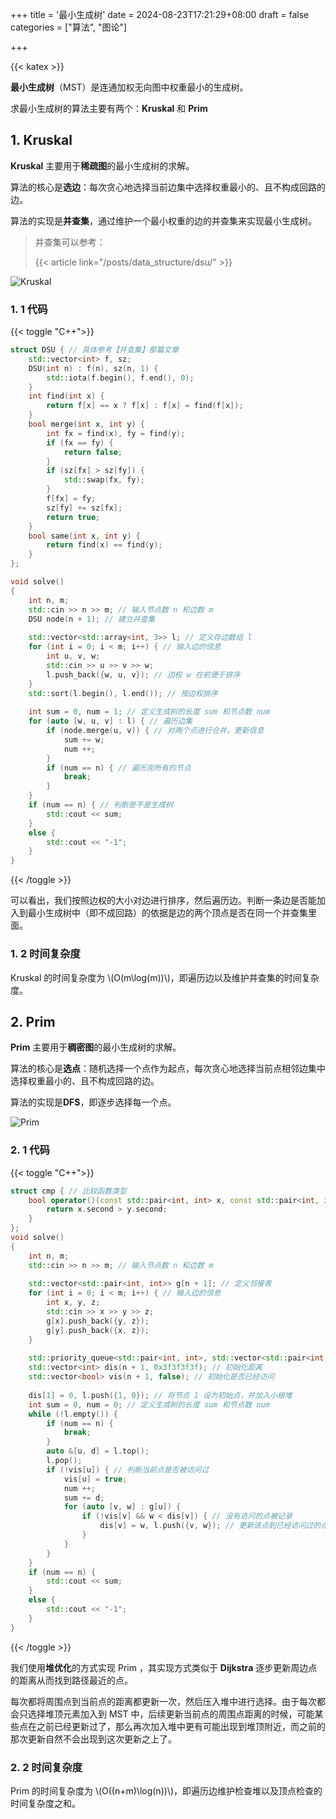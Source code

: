 +++
title = '最小生成树'
date = 2024-08-23T17:21:29+08:00
draft = false
categories = ["算法", "图论"]

+++

{{< katex >}}

**最小生成树**（MST）是连通加权无向图中权重最小的生成树。

求最小生成树的算法主要有两个：**Kruskal** 和 **Prim**

## 1. Kruskal

**Kruskal** 主要用于**稀疏图**的最小生成树的求解。

算法的核心是**选边**：每次贪心地选择当前边集中选择权重最小的、且不构成回路的边。

算法的实现是**并查集**，通过维护一个最小权重的边的并查集来实现最小生成树。

> 并查集可以参考：
>
> {{< article link="/posts/data_structure/dsu/" >}}

![Kruskal](kruskal.gif "Kruskal 动图解释。来源：[OI-Wiki](https://oi-wiki.org/graph/images/mst-2.apng)")

### 1. 1 代码

{{< toggle "C++">}}

```cpp
struct DSU { // 具体参考【并查集】那篇文章
    std::vector<int> f, sz;
    DSU(int n) : f(n), sz(n, 1) {
        std::iota(f.begin(), f.end(), 0);
    }
    int find(int x) {
        return f[x] == x ? f[x] : f[x] = find(f[x]);
    }
    bool merge(int x, int y) {
        int fx = find(x), fy = find(y);
        if (fx == fy) {
            return false;
        }
        if (sz[fx] > sz[fy]) {
            std::swap(fx, fy);
        }
        f[fx] = fy;
        sz[fy] += sz[fx];
        return true;
    }
    bool same(int x, int y) {
        return find(x) == find(y);
    }
};

void solve()
{
    int n, m;
    std::cin >> n >> m; // 输入节点数 n 和边数 m
    DSU node(n + 1); // 建立并查集
    
    std::vector<std::array<int, 3>> l; // 定义存边数组 l
    for (int i = 0; i < m; i++) { // 输入边的信息
        int u, v, w;
        std::cin >> u >> v >> w;
        l.push_back({w, u, v}); // 边权 w 在前便于排序
    }
    std::sort(l.begin(), l.end()); // 按边权排序
    
    int sum = 0, num = 1; // 定义生成树的长度 sum 和节点数 num
    for (auto [w, u, v] : l) { // 遍历边集
        if (node.merge(u, v)) { // 对两个点进行合并，更新信息
            sum += w;
            num ++;
        }
        if (num == n) { // 遍历完所有的节点
            break;
        }
    }
    if (num == n) { // 判断是不是生成树
        std::cout << sum;
    }
    else {
        std::cout << "-1";
    }
}
```

{{< /toggle >}}

可以看出，我们按照边权的大小对边进行排序，然后遍历边。判断一条边是否能加入到最小生成树中（即不成回路）的依据是边的两个顶点是否在同一个并查集里面。

### 1. 2 时间复杂度

Kruskal 的时间复杂度为 \\(O(m\log(m))\\)，即遍历边以及维护并查集的时间复杂度。

## 2. Prim

**Prim** 主要用于**稠密图**的最小生成树的求解。

算法的核心是**选点**：随机选择一个点作为起点，每次贪心地选择当前点相邻边集中选择权重最小的、且不构成回路的边。

算法的实现是**DFS**，即逐步选择每一个点。

![Prim](prim.gif "Prim 动图解释。来源：[OI-Wiki](https://oi-wiki.org/graph/images/mst-3.apng)")

### 2. 1 代码

{{< toggle "C++">}}

```cpp
struct cmp { // 比较函数类型
    bool operator()(const std::pair<int, int> x, const std::pair<int, int> y) {
        return x.second > y.second;
    }
};
void solve()
{
    int n, m;
    std::cin >> n >> m; // 输入节点数 n 和边数 m
    
    std::vector<std::pair<int, int>> g[n + 1]; // 定义邻接表
    for (int i = 0; i < m; i++) { // 输入边的信息
        int x, y, z;
        std::cin >> x >> y >> z;
        g[x].push_back({y, z});
        g[y].push_back({x, z});
    }
    
    std::priority_queue<std::pair<int, int>, std::vector<std::pair<int, int>>, cmp> l; // 定义小根堆
    std::vector<int> dis(n + 1, 0x3f3f3f3f); // 初始化距离
    std::vector<bool> vis(n + 1, false); // 初始化是否已经访问
    
    dis[1] = 0, l.push({1, 0}); // 将节点 1 设为初始点，并加入小根堆
    int sum = 0, num = 0; // 定义生成树的长度 sum 和节点数 num
    while (!l.empty()) {
        if (num == n) {
            break;
        }
        auto &[u, d] = l.top();
        l.pop();
        if (!vis[u]) { // 判断当前点是否被访问过
            vis[u] = true;
            num ++;
            sum += d;
            for (auto [v, w] : g[u]) {
                if (!vis[v] && w < dis[v]) { // 没有访问的点被记录
                    dis[v] = w, l.push({v, w}); // 更新该点到已经访问过的点集的最段距离，压入小根堆
                }
            }
        }
    }
    if (num == n) {
        std::cout << sum;
    }
    else {
        std::cout << "-1";
    }
}
```

{{< /toggle >}}

我们使用**堆优化**的方式实现 Prim ，其实现方式类似于 **Dijkstra** 逐步更新周边点的距离从而找到路径最近的点。

每次都将周围点到当前点的距离都更新一次，然后压入堆中进行选择。由于每次都会只选择堆顶元素加入到 MST 中，后续更新当前点的周围点距离的时候，可能某些点在之前已经更新过了，那么再次加入堆中更有可能出现到堆顶附近，而之前的那次更新自然不会出现到这次更新之上了。

### 2. 2 时间复杂度

Prim 的时间复杂度为 \\(O((n+m)\log(n))\\)，即遍历边维护检查堆以及顶点检查的时间复杂度之和。

​		
